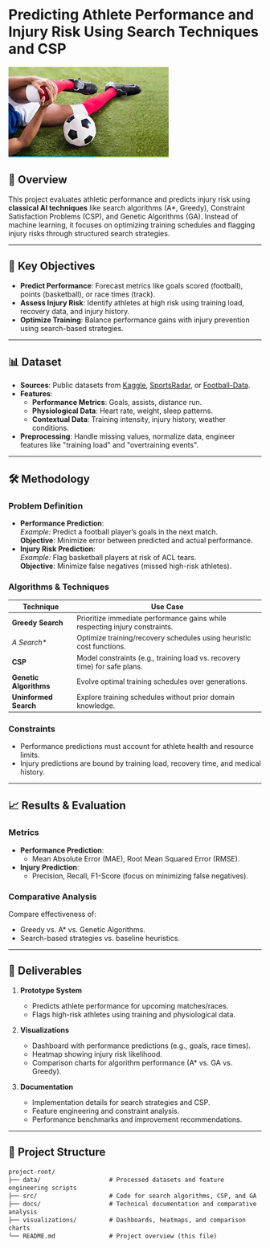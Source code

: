 # Predicting Athlete Performance and Injury Risk Using Search Techniques and CSP

![Alt text](image.png) 

## 📖 Overview
This project evaluates athletic performance and predicts injury risk using **classical AI techniques** like search algorithms (A*, Greedy), Constraint Satisfaction Problems (CSP), and Genetic Algorithms (GA). Instead of machine learning, it focuses on optimizing training schedules and flagging injury risks through structured search strategies.

---

## 🎯 Key Objectives
- **Predict Performance**: Forecast metrics like goals scored (football), points (basketball), or race times (track).
- **Assess Injury Risk**: Identify athletes at high risk using training load, recovery data, and injury history.
- **Optimize Training**: Balance performance gains with injury prevention using search-based strategies.

---

## 📊 Dataset
- **Sources**: Public datasets from [Kaggle](https://www.kaggle.com/), [SportsRadar](https://www.sportradar.com/), or [Football-Data](https://www.football-data.co.uk/).
- **Features**:
  - **Performance Metrics**: Goals, assists, distance run.
  - **Physiological Data**: Heart rate, weight, sleep patterns.
  - **Contextual Data**: Training intensity, injury history, weather conditions.
- **Preprocessing**: Handle missing values, normalize data, engineer features like "training load" and "overtraining events".

---

## 🛠️ Methodology
### Problem Definition
- **Performance Prediction**:  
  *Example:* Predict a football player’s goals in the next match.  
  **Objective**: Minimize error between predicted and actual performance.
- **Injury Risk Prediction**:  
  *Example:* Flag basketball players at risk of ACL tears.  
  **Objective**: Minimize false negatives (missed high-risk athletes).

### Algorithms & Techniques
| Technique               | Use Case                                                                 |
|-------------------------|--------------------------------------------------------------------------|
| **Greedy Search**       | Prioritize immediate performance gains while respecting injury constraints. |
| **A* Search**           | Optimize training/recovery schedules using heuristic cost functions.    |
| **CSP**                 | Model constraints (e.g., training load vs. recovery time) for safe plans.|
| **Genetic Algorithms**  | Evolve optimal training schedules over generations.                     |
| **Uninformed Search**   | Explore training schedules without prior domain knowledge.              |

### Constraints
- Performance predictions must account for athlete health and resource limits.
- Injury predictions are bound by training load, recovery time, and medical history.

---

## 📈 Results & Evaluation
### Metrics
- **Performance Prediction**:  
  - Mean Absolute Error (MAE), Root Mean Squared Error (RMSE).  
- **Injury Prediction**:  
  - Precision, Recall, F1-Score (focus on minimizing false negatives).  

### Comparative Analysis
Compare effectiveness of:
- Greedy vs. A* vs. Genetic Algorithms.
- Search-based strategies vs. baseline heuristics.

---

## 🚀 Deliverables
1. **Prototype System**  
   - Predicts athlete performance for upcoming matches/races.  
   - Flags high-risk athletes using training and physiological data.  

2. **Visualizations**  
   - Dashboard with performance predictions (e.g., goals, race times).  
   - Heatmap showing injury risk likelihood.  
   - Comparison charts for algorithm performance (A* vs. GA vs. Greedy).  

3. **Documentation**  
   - Implementation details for search strategies and CSP.  
   - Feature engineering and constraint analysis.  
   - Performance benchmarks and improvement recommendations.  

---

## 🧩 Project Structure
```plaintext
project-root/
├── data/                   # Processed datasets and feature engineering scripts
├── src/                    # Code for search algorithms, CSP, and GA
├── docs/                   # Technical documentation and comparative analysis
├── visualizations/         # Dashboards, heatmaps, and comparison charts
└── README.md               # Project overview (this file)